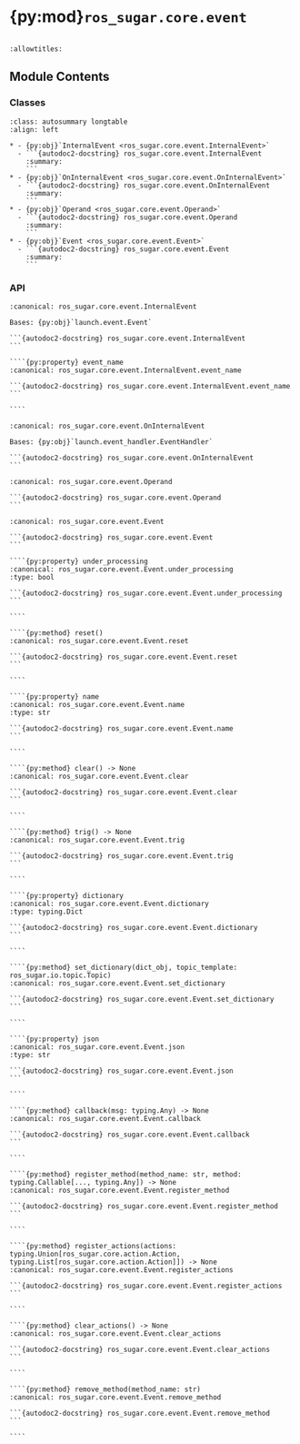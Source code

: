 # {py:mod}`ros_sugar.core.event`

```{py:module} ros_sugar.core.event
```

```{autodoc2-docstring} ros_sugar.core.event
:allowtitles:
```

## Module Contents

### Classes

````{list-table}
:class: autosummary longtable
:align: left

* - {py:obj}`InternalEvent <ros_sugar.core.event.InternalEvent>`
  - ```{autodoc2-docstring} ros_sugar.core.event.InternalEvent
    :summary:
    ```
* - {py:obj}`OnInternalEvent <ros_sugar.core.event.OnInternalEvent>`
  - ```{autodoc2-docstring} ros_sugar.core.event.OnInternalEvent
    :summary:
    ```
* - {py:obj}`Operand <ros_sugar.core.event.Operand>`
  - ```{autodoc2-docstring} ros_sugar.core.event.Operand
    :summary:
    ```
* - {py:obj}`Event <ros_sugar.core.event.Event>`
  - ```{autodoc2-docstring} ros_sugar.core.event.Event
    :summary:
    ```
````

### API

`````{py:class} InternalEvent(event_name: str)
:canonical: ros_sugar.core.event.InternalEvent

Bases: {py:obj}`launch.event.Event`

```{autodoc2-docstring} ros_sugar.core.event.InternalEvent
```

````{py:property} event_name
:canonical: ros_sugar.core.event.InternalEvent.event_name

```{autodoc2-docstring} ros_sugar.core.event.InternalEvent.event_name
```

````

`````

````{py:class} OnInternalEvent(*, internal_event_name: str, entities: ros_sugar.utils.SomeEntitiesType, handle_once: bool = False)
:canonical: ros_sugar.core.event.OnInternalEvent

Bases: {py:obj}`launch.event_handler.EventHandler`

```{autodoc2-docstring} ros_sugar.core.event.OnInternalEvent
```

````

````{py:class} Operand(ros_message: typing.Any, attributes: typing.List[str])
:canonical: ros_sugar.core.event.Operand

```{autodoc2-docstring} ros_sugar.core.event.Operand
```

````

`````{py:class} Event(event_name: str, event_source: typing.Union[ros_sugar.io.topic.Topic, str, typing.Dict], trigger_value: typing.Union[float, int, bool, str, typing.List, None], nested_attributes: typing.Union[str, typing.List[str]], handle_once: bool = False, keep_event_delay: float = 0.0)
:canonical: ros_sugar.core.event.Event

```{autodoc2-docstring} ros_sugar.core.event.Event
```

````{py:property} under_processing
:canonical: ros_sugar.core.event.Event.under_processing
:type: bool

```{autodoc2-docstring} ros_sugar.core.event.Event.under_processing
```

````

````{py:method} reset()
:canonical: ros_sugar.core.event.Event.reset

```{autodoc2-docstring} ros_sugar.core.event.Event.reset
```

````

````{py:property} name
:canonical: ros_sugar.core.event.Event.name
:type: str

```{autodoc2-docstring} ros_sugar.core.event.Event.name
```

````

````{py:method} clear() -> None
:canonical: ros_sugar.core.event.Event.clear

```{autodoc2-docstring} ros_sugar.core.event.Event.clear
```

````

````{py:method} trig() -> None
:canonical: ros_sugar.core.event.Event.trig

```{autodoc2-docstring} ros_sugar.core.event.Event.trig
```

````

````{py:property} dictionary
:canonical: ros_sugar.core.event.Event.dictionary
:type: typing.Dict

```{autodoc2-docstring} ros_sugar.core.event.Event.dictionary
```

````

````{py:method} set_dictionary(dict_obj, topic_template: ros_sugar.io.topic.Topic)
:canonical: ros_sugar.core.event.Event.set_dictionary

```{autodoc2-docstring} ros_sugar.core.event.Event.set_dictionary
```

````

````{py:property} json
:canonical: ros_sugar.core.event.Event.json
:type: str

```{autodoc2-docstring} ros_sugar.core.event.Event.json
```

````

````{py:method} callback(msg: typing.Any) -> None
:canonical: ros_sugar.core.event.Event.callback

```{autodoc2-docstring} ros_sugar.core.event.Event.callback
```

````

````{py:method} register_method(method_name: str, method: typing.Callable[..., typing.Any]) -> None
:canonical: ros_sugar.core.event.Event.register_method

```{autodoc2-docstring} ros_sugar.core.event.Event.register_method
```

````

````{py:method} register_actions(actions: typing.Union[ros_sugar.core.action.Action, typing.List[ros_sugar.core.action.Action]]) -> None
:canonical: ros_sugar.core.event.Event.register_actions

```{autodoc2-docstring} ros_sugar.core.event.Event.register_actions
```

````

````{py:method} clear_actions() -> None
:canonical: ros_sugar.core.event.Event.clear_actions

```{autodoc2-docstring} ros_sugar.core.event.Event.clear_actions
```

````

````{py:method} remove_method(method_name: str)
:canonical: ros_sugar.core.event.Event.remove_method

```{autodoc2-docstring} ros_sugar.core.event.Event.remove_method
```

````

`````
